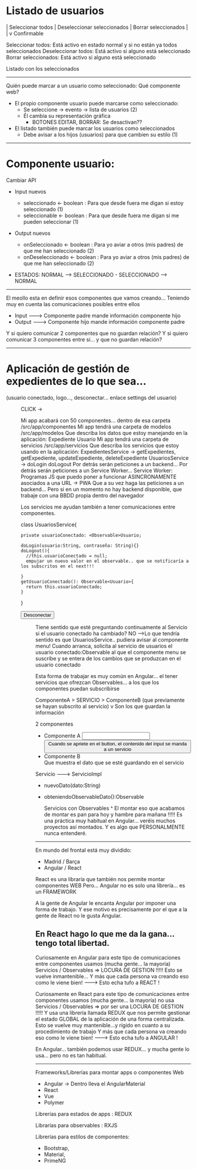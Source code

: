# Listado de usuarios

| Seleccionar todos | Deseleccionar seleccionados | Borrar seleccionados |
                                                    |
                                                    v
                                                    Confirmable

Seleccionar todos: Está activo en estado normal y si no están ya todos seleccionados
Deseleccionar todos: Está activo si alguno está seleccionado
Borrar seleccionados: Está activo si alguno está seleccionado

Listado con los seleccionados

---

Quién puede marcar a un usuario como seleccionado: Qué componente web?
- El propio componente usuario puede marcarse como seleccionado:
  - Se seleccione -> evento -> lista de usuarios    (2)
  - Él cambia su representación gráfica
    - BOTONES EDITAR, BORRAR: Se desactivan??
- El listado también puede marcar los usuarios como seleccionados
  - Debe avisar a los hijos (usuarios) para que cambien su estilo (1)

---

# Componente usuario:

Cambiar API
- Input nuevos
  - seleccionado <- boolean : Para que desde fuera me digan si estoy seleccionado (1)
  - seleccionable <- boolean : Para que desde fuera me digan si me pueden seleccionar (1)
- Output nuevos
  - onSeleccionado <- boolean : Para yo aviar a otros (mis padres) de que me han seleccionado (2)
  - onDeseleccionado <- boolean : Para yo aviar a otros (mis padres) de que me han seleccionado (2)

- ESTADOS: NORMAL --> SELECCIONADO - SELECCIONADO --> NORMAL


---

El meollo esta en definir esos componentes que vamos creando...
Teniendo muy en cuenta las comunicaciones posibles entre ellos
- Input     --->    Componente padre mande información componente hijo
- Output    --->    Componente hijo mande información componente padre

Y si quiero comunicar 2 componentes que no guardan relación?
Y si quiero comunicar 3 componentes entre si... y que no guardan relación?

---

# Aplicación de gestión de expedientes de lo que sea...

<app>
  <cabecera> (usuario conectado, logo..., desconectar... enlace settings del usuario)
    <usuario>
  <menu>
    <menu-item> CLICK ->


  <listado-expedientes estado="EN_CURSO">
    <filtro-expedientes>
    <listado>
      <accion-confirmable AprobarTodos>
      <resumen-expediente>


  <detalle-expediente>

Mi app acabará con 50 componentes... dentro de esa carpeta /src/app/componentes
Mi app tendrá una carpeta de modelos /src/app/modelos
  Que describa los datos que estoy manejando en la aplicación:
    Expediente
    Usuario
Mi app tendrá una carpeta de servicios /src/app/servicios
  Que describa los servicios que estoy usando en la aplicación:
    ExpedientesService -> getExpedientes, getExpediente, updateExpediente, deleteExpediente
    UsuariosService    -> doLogin doLogout
      Por detrás serán peticiones a un backend...
      Por detrás serán peticiones a un Service Worker...
          Service Worker: Programas JS que puedo poner a funcionar ASINCRONAMENTE asociados a una URL -> PWA
        Que a su vez haga las peticiones a un backend...
        Pero si en un momento no hay backend disponible, que trabaje con una BBDD propia dentro del navegador

Los servicios me ayudan también a tener comunicaciones entre componentes.

  class UsuariosService{

    private usuarioConectado: <Observable>Usuario;

    doLogin(usuario:String, contraseña: String){}
    doLogout(){
      //this.usuarioConectado = null;
      empujar un nuevo valor en el observable.. que se notificaría a los subscritos en el next!!!

    }
    getUsuarioConectado(): Observable<Usuario>{
      return this.usuarioConectado;
    }
  }

<cabecera>
  <button (click)="...UsuariosService.doLogout()">Desconectar</button>

<menu>
  Tiene sentido que esté preguntando continuamente al Servicio si el usuario conectado ha cambiado? NO
  -->Lo que tendría sentido es que UsuariosService.. pudiera avisar al componente menu!
  Cuando arranca, solicita al servicio de usuarios el usuario conectado:Observable<Usuario>
  al que el componente menu se suscribe y se entera de los cambios que se produzcan en el usuario conectado


Esta forma de trabajar es muy común en Angular... el tener servicios que ofrezcan Observables... a los que
los componentes puedan subscribirse


  ComponenteA > SERVICIO > ComponenteB (que previamente se hayan subscrito al servicio)
                  v
              Son los que guardan la información
  

2 componentes
  - Componente A
      <input> <button>
      Cuando se apriete en el button, el contenido del input se manda a un servicio
  - Componente B
      <div> Que muestra el dato que se esté guardando en el servicio

Servicio    --->      ServicioImpl
  - nuevoDato(dato:String)
  - obteniendoObservableDato():Observable<String>


    Servicios con Observables
           ^
El montar eso que acabamos de montar es pan para hoy y hambre para mañana !!!!!
Es una práctica muy habitual en Angular... veréis muchos proyectos así montados.
Y es algo que PERSONALMENTE nunca entenderé.

---

En mundo del frontal está muy dividido:
  - Madrid / Barça
  - Angular / React

React es una libraría que también nos permite montar componentes WEB
Pero... Angular no es solo una librería... es un FRAMEWORK

A la gente de Angular le encanta Angular por imponer una forma de trabajo.
Y ese motivo es precisamente por el que a la gente de React no le gusta Angular.

En React hago lo que me da la gana... tengo total libertad.
---
Curiosamente en Angular para este tipo de comunicaciones entre componentes usamos (mucha gente... la mayoría) Servicios / Observables => LOCURA DE GESTION !!!!!
  Esto se vuelve inmantenible... Y más que cada persona va creando eso como le viene bien!
    ---> Esto echa tufo a REACT !

Curiosamente en React para este tipo de comunicaciones entre componentes usamos (mucha gente... la mayoría) no usa Servicios / Observables => por ser una LOCURA DE GESTION !!!!!
Y usa una librería llamada REDUX que nos permite gestionar el estado GLOBAL de la aplicación de una forma centralizada.
  Esto se vuelve muy mantenible...y rígido en cuanto a su procedimiento de trabajo Y más que cada persona va creando eso como le viene bien!
    ---> Esto echa tufo a ANGULAR !

En Angular... también podemos usar REDUX... y mucha gente lo usa... pero no es tan habitual.

---

Frameworks/Librerías para montar apps o componentes Web
  - Angular -> Dentro lleva el AngularMaterial
  - React
  - Vue
  - Polymer

Librerías para estados de apps : REDUX

Librarías para observables : RXJS

Librerías para estilos de componentes: 
  - Bootstrap, 
  - Material, 
  - PrimeNG